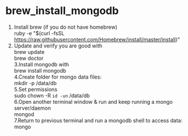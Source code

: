 # brew_install_mongodb

1. Install brew (if you do not have homebrew)                       
ruby -e "$(curl -fsSL https://raw.githubusercontent.com/Homebrew/install/master/install)"            
2. Update and verify you are good with               
brew update             
brew doctor              
3.Install mongodb with               
brew install mongodb                   
4.Create folder for mongo data files:              
mkdir -p /data/db                
5.Set permissions                      
sudo chown -R `id -un` /data/db                  
6.Open another terminal window & run and keep running a mongo server/daemon     
mongod      
7.Return to previous terminal and run a mongodb shell to access data:       
mongo        
